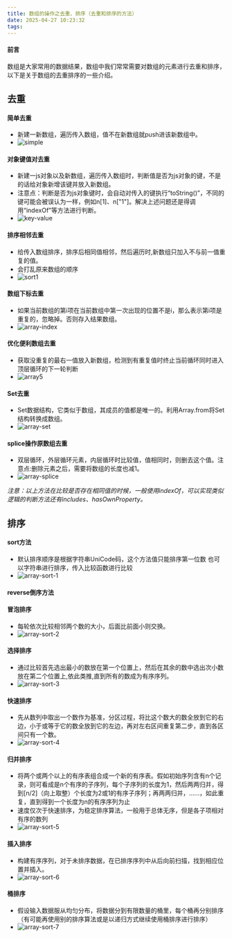```yaml
---
title: 数组的操作之去重、排序（去重和排序的方法）
date: 2025-04-27 10:23:32
tags:
---
```



#### 前言
数组是大家常用的数据结果，数组中我们常常需要对数组的元素进行去重和排序，以下是关于数组的去重排序的一些介绍。

## 去重

#### 简单去重
- 新建一新数组，遍历传入数组，值不在新数组就push进该新数组中。
- ![simple](1.png)

#### 对象键值对去重
- 新建一js对象以及新数组，遍历传入数组时，判断值是否为js对象的键，不是的话给对象新增该键并放入新数组。
- 注意点：判断是否为js对象键时，会自动对传入的键执行“toString()”，不同的键可能会被误认为一样，例如n[1]、n["1"]。解决上述问题还是得调用“indexOf”等方法进行判断。
- ![key-value](2.png)

#### 排序相邻去重
- 给传入数组排序，排序后相同值相邻，然后遍历时,新数组只加入不与前一值重复的值。
- 会打乱原来数组的顺序
- ![sort1](3.png)

#### 数组下标去重
- 如果当前数组的第i项在当前数组中第一次出现的位置不是i，那么表示第i项是重复的，忽略掉。否则存入结果数组。
- ![array-index](4.png)

#### 优化便利数组去重
- 获取没重复的最右一值放入新数组，检测到有重复值时终止当前循环同时进入顶层循环的下一轮判断
- ![array5](5.png)

#### Set去重
- Set数据结构，它类似于数组，其成员的值都是唯一的。利用Array.from将Set结构转换成数组。
- ![array-set](6.png)

#### splice操作原数组去重
- 双层循环，外层循环元素，内层循环时比较值，值相同时，则删去这个值。注意点:删除元素之后，需要将数组的长度也减1。
- ![array-splice](7.png)

*注意：以上方法在比较是否存在相同值的时候，一般使用indexOf，可以实现类似逻辑的判断方法还有includes、hasOwnProperty。*


## 排序

#### sort方法
- 默认排序顺序是根据字符串UniCode码，这个方法值只能排序第一位数 也可以字符串进行排序，传入比较函数进行比较
- ![array-sort-1](2-1.png)

#### reverse倒序方法

#### 冒泡排序
- 每轮依次比较相邻两个数的大小，后面比前面小则交换。
- ![array-sort-2](2-2.png)

#### 选择排序
- 通过比较首先选出最小的数放在第一个位置上，然后在其余的数中选出次小数放在第二个位置上,依此类推,直到所有的数成为有序序列。
- ![array-sort-3](2-3.png)

#### 快速排序
- 先从数列中取出一个数作为基准，分区过程，将比这个数大的数全放到它的右边，小于或等于它的数全放到它的左边，再对左右区间重复第二步，直到各区间只有一个数。
- ![array-sort-4](2-4.png)

#### 归并排序
- 将两个或两个以上的有序表组合成一个新的有序表。假如初始序列含有n个记录，则可看成是n个有序的子序列，每个子序列的长度为1，然后两两归并，得到[n/2]（向上取整）个长度为2或1的有序子序列；再两两归并，……，如此重复，直到得到一个长度为n的有序序列为止
- 速度仅次于快速排序，为稳定排序算法，一般用于总体无序，但是各子项相对有序的数列
- ![array-sort-5](2-5.png)

#### 插入排序
- 构建有序序列，对于未排序数据，在已排序序列中从后向前扫描，找到相应位置并插入。
- ![array-sort-6](2-6.png)

#### 桶排序
- 假设输入数据服从均匀分布，将数据分到有限数量的桶里，每个桶再分别排序（有可能再使用别的排序算法或是以递归方式继续使用桶排序进行排序）
- ![array-sort-7](2-7.png)
